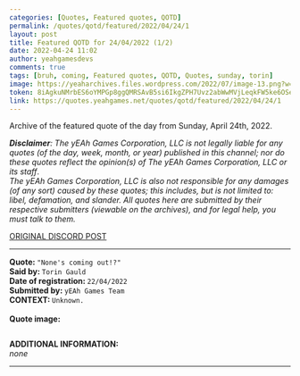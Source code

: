 ```yaml
---
categories: [Quotes, Featured quotes, QOTD]
permalink: /quotes/qotd/featured/2022/04/24/1
layout: post
title: Featured QOTD for 24/04/2022 (1/2)
date: 2022-04-24 11:02
author: yeahgamesdevs
comments: true
tags: [bruh, coming, Featured quotes, QOTD, Quotes, sunday, torin]
image: https://yeaharchives.files.wordpress.com/2022/07/image-13.png?w=507
token: 8iAgkuNMrbES6oYMPGp8ggQMRSAvB5si6IkgZPH7Uvz2abWwMVjLeqkFW5ke6OSeaEwVhd2M2g7vxMZwymFvDYAszXKfC4IfBOCTGFrxYwozwObuW073OdRnnNFOtMk4lFV30ufQqX3y
link: https://quotes.yeahgames.net/quotes/qotd/featured/2022/04/24/1
---
```

<!-- wp:paragraph -->
<p>Archive of the featured quote of the day from Sunday, April 24th, 2022. </p>
<!-- /wp:paragraph -->

<!-- wp:paragraph -->
<p><em><strong>Disclaimer</strong>: The yEAh Games Corporation, LLC is not legally liable for any quotes (of the day, week, month, or year) published in this channel; nor do these quotes reflect the opinion(s) of The yEAh Games Corporation, LLC or its staff</em>.<br><em>The yEAh Games Corporation, LLC is also not responsible for any damages (of any sort) caused by these quotes; this includes, but is not limited to: libel, defamation, and slander. All quotes here are submitted by their respective submitters (viewable on the archives), and for legal help, you must talk to them.</em><br><a href="https://cdn.discordapp.com/attachments/958100064079839303/964566123628609628/unknown.png"></a></p>
<!-- /wp:paragraph -->

<!-- wp:buttons {"layout":{"type":"flex","justifyContent":"left"}} -->
<div class="wp-block-buttons"><!-- wp:button {"textColor":"vivid-cyan-blue","align":"center","style":{"border":{"radius":"18px"}},"className":"is-style-fill"} -->
<div class="wp-block-button aligncenter is-style-fill"><a class="wp-block-button__link has-vivid-cyan-blue-color has-text-color wp-element-button" href="https://discord.com/channels/887052880782176266/958100064079839303/967965660162449478" style="border-radius:18px;">ORIGINAL DISCORD POST</a></div>
<!-- /wp:button --></div>
<!-- /wp:buttons -->

<!-- wp:separator {"align":"center","className":"is-style-wide"} -->
<hr class="wp-block-separator aligncenter has-alpha-channel-opacity is-style-wide" />
<!-- /wp:separator -->

<!-- wp:paragraph -->
<p><strong>Quote: </strong><code>"None's coming out!?"</code><br><strong>Said by: </strong><code>Torin Gauld</code><br><strong>Date of registration: </strong><code>22/04/2022</code> <br><strong>Submitted by: </strong><code>yEAh Games Team</code><br><strong>CONTEXT: </strong><code>Unknown.</code><br><br><strong>Quote image:</strong></p>
<!-- /wp:paragraph -->

<!-- wp:image {"id":721,"sizeSlug":"large","linkDestination":"none"} -->
<figure class="wp-block-image size-large"><img src="https://yeaharchives.files.wordpress.com/2022/07/image-13.png?w=507" alt="" class="wp-image-721" /></figure>
<!-- /wp:image -->

<!-- wp:paragraph -->
<p><strong>ADDITIONAL INFORMATION:</strong><br><em>none</em></p>
<!-- /wp:paragraph -->

<!-- wp:separator {"className":"is-style-wide"} -->
<hr class="wp-block-separator has-alpha-channel-opacity is-style-wide" />
<!-- /wp:separator -->
